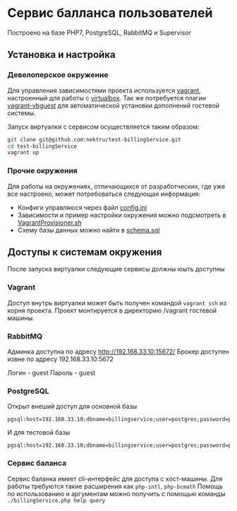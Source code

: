 # Сервис балланса пользователей

Построено на базе PHP7, PostgreSQL, RabbitMQ и Supervisor

## Установка и настройка

### Девелоперское окружение

Для управления зависимостями проекта используется [vagrant](https://www.vagrantup.com/downloads.html), настроенный для работы с [virtualbox](https://www.virtualbox.org/). Так же потребуется плагин [vagrant-vbguest](https://github.com/dotless-de/vagrant-vbguest) для автоматической установки дополнений гостевой системы.

Запуск виртуалки с сервисом осуществляется таким образом:
```bash
git clone git@github.com:nektru/test-billingService.git
cd test-billingService
vagrant up
```

### Прочие окружения

Для работы на окружениях, отличающихся от разработческих, где уже все настроено, может потребоваться следующая информация:
- Конфиги управляюся через файл [config.ini](config.ini)
- Зависимости и пример настройки окружения можно подсмотреть в [VagrantProvisioner.sh](VagrantProvisioner.sh)
- Схему базы данных можно найти в [schema.sql](database/schema.sql)

## Доступы к системам окружения

После запуска виртуалки следующие сервисы должны юыть доступны

### Vagrant

Доступ внутрь виртуалки может быть получен командой `vagrant ssh` из корня проекта. Проект монтируется в директорию /vagrant гостевой машины.

### RabbitMQ

Админка доступна по адресу http://192.168.33.10:15672/
Брокер доступен извне по адресу 192.168.33.10:5672

Логин - guest
Пароль - guest

### PostgreSQL

Открыт внеший доступ для основной базы
```
pgsql:host=192.168.33.10;dbname=billingservice;user=postgres;password=postgres
```
И для тестовой базы
```
pgsql:host=192.168.33.10;dbname=billingservice;user=postgres;password=postgres
```

### Сервис баланса

Сервис баланка имеет cli-интерфейс для доступа с хост-машины.
Для работы требуются такие расширения как `php-intl`, `php-bcmath`
Помощь по использованию и аргументам можно получить с помощью команды `./billingService.php help query`




